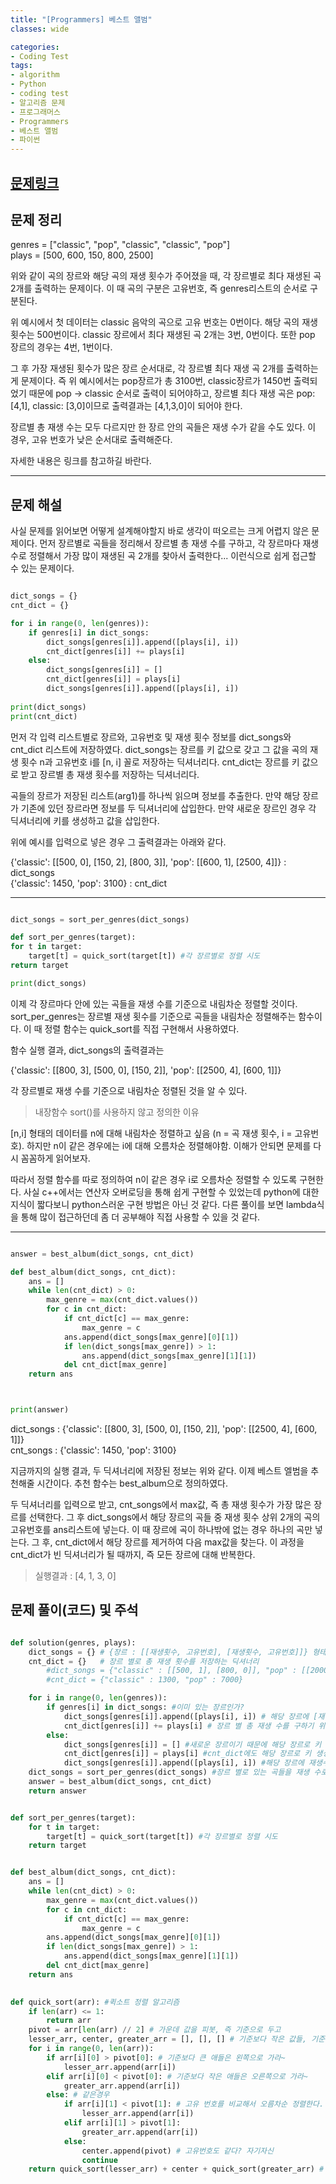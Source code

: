 ```yaml
---
title: "[Programmers] 베스트 앨범"
classes: wide

categories:
- Coding Test
tags:
- algorithm
- Python
- coding test
- 알고리즘 문제
- 프로그래머스
- Programmers
- 베스트 앨범
- 파이썬
---
```


## [문제링크](https://programmers.co.kr/learn/courses/30/lessons/42579)

## 문제 정리

genres = ["classic", "pop", "classic", "classic", "pop"]   
plays = [500, 600, 150, 800, 2500]

위와 같이 곡의 장르와 해당 곡의 재생 횟수가 주어졌을 때, 각 장르별로 최다 재생된 곡 2개를 출력하는 문제이다. 이 때 곡의 구분은 고유번호, 즉 genres리스트의 순서로 구분된다. 

위 예시에서 첫 데이터는 classic 음악의 곡으로 고유 번호는 0번이다. 해당 곡의 재생 횟수는 500번이다. classic 장르에서 최다 재생된 곡 2개는 3번, 0번이다. 또한 pop 장르의 경우는 4번, 1번이다.

그 후 가장 재생된 횟수가 많은 장르 순서대로, 각 장르별 최다 재생 곡 2개를 출력하는게 문제이다. 즉 위 예시에서는 pop장르가 총 3100번, classic장르가 1450번 출력되었기 때문에 pop -> classic 순서로 출력이 되어야하고, 장르별 최다 재생 곡은 pop: [4,1], classic: [3,0]이므로 출력결과는 [4,1,3,0]이 되어야 한다.

장르별 총 재생 수는 모두 다르지만 한 장르 안의 곡들은 재생 수가 같을 수도 있다. 이 경우, 고유 번호가 낮은 순서대로 출력해준다. 

자세한 내용은 링크를 참고하길 바란다. 

***
## 문제 해설

사실 문제를 읽어보면 어떻게 설계해야할지 바로 생각이 떠오르는 크게 어렵지 않은 문제이다. 먼저 장르별로 곡들을 정리해서 장르별 총 재생 수를 구하고, 각 장르마다 재생 수로 정렬해서 가장 많이 재생된 곡 2개를 찾아서 출력한다... 이런식으로 쉽게 접근할 수 있는 문제이다. 

```python

dict_songs = {}
cnt_dict = {}   

for i in range(0, len(genres)):
    if genres[i] in dict_songs:
        dict_songs[genres[i]].append([plays[i], i])
        cnt_dict[genres[i]] += plays[i] 
    else:
        dict_songs[genres[i]] = [] 
        cnt_dict[genres[i]] = plays[i] 
        dict_songs[genres[i]].append([plays[i], i]) 
        
print(dict_songs)
print(cnt_dict)

```
먼저 각 입력 리스트별로 장르와, 고유번호 및 재생 횟수 정보를 dict_songs와 cnt_dict 리스트에 저장하였다. dict_songs는 장르를 키 값으로 갖고 그 값을 곡의 재생 횟수 n과 고유번호 i를 [n, i] 꼴로 저장하는 딕셔너리다. cnt_dict는 장르를 키 값으로 받고 장르별 총 재생 횟수를 저장하는 딕셔너리다. 

곡들의 장르가 저장된 리스트(arg1)를 하나씩 읽으며 정보를 추출한다. 만약 해당 장르가 기존에 있던 장르라면 정보를 두 딕셔너리에 삽입한다. 만약 새로운 장르인 경우 각 딕셔너리에 키를 생성하고 값을 삽입한다.

위에 예시를 입력으로 넣은 경우 그 출력결과는 아래와 같다. 

{'classic': [[500, 0], [150, 2], [800, 3]], 'pop': [[600, 1], [2500, 4]]} : dict_songs      
{'classic': 1450, 'pop': 3100} : cnt_dict

***

```python

dict_songs = sort_per_genres(dict_songs)

def sort_per_genres(target):
for t in target:
    target[t] = quick_sort(target[t]) #각 장르별로 정렬 시도
return target

print(dict_songs)

```
이제 각 장르마다 안에 있는 곡들을 재생 수를 기준으로 내림차순 정렬할 것이다. sort_per_genres는 장르별 재생 횟수를 기준으로 곡들을 내림차순 정렬해주는 함수이다. 이 때 정렬 함수는 quick_sort를 직접 구현해서 사용하였다. 

함수 실행 결과, dict_songs의 출력결과는 

{'classic': [[800, 3], [500, 0], [150, 2]], 'pop': [[2500, 4], [600, 1]]}

각 장르별로 재생 수를 기준으로 내림차순 정렬된 것을 알 수 있다. 

> 내장함수 sort()를 사용하지 않고 정의한 이유

[n,i] 형태의 데이터를 n에 대해 내림차순 정렬하고 싶음 (n = 곡 재생 횟수, i = 고유번호). 하지만 n이 같은 경우에는 i에 대해 오름차순 정렬해야함. 이해가 안되면 문제를 다시 꼼꼼하게 읽어보자. 

따라서 정렬 함수를 따로 정의하여 n이 같은 경우 i로 오름차순 정렬할 수 있도록 구현한다. 사실 c++에서는 연산자 오버로딩을 통해 쉽게 구현할 수 있었는데 python에 대한 지식이 짧다보니 python스러운 구현 방법은 아닌 것 같다. 다른 풀이를 보면 lambda식을 통해 많이 접근하던데 좀 더 공부해야 직접 사용할 수 있을 것 같다. 

***

```python

answer = best_album(dict_songs, cnt_dict)

def best_album(dict_songs, cnt_dict):
    ans = []
    while len(cnt_dict) > 0:
        max_genre = max(cnt_dict.values())
        for c in cnt_dict:
            if cnt_dict[c] == max_genre:
                max_genre = c
            ans.append(dict_songs[max_genre][0][1])
            if len(dict_songs[max_genre]) > 1:
                ans.append(dict_songs[max_genre][1][1])
            del cnt_dict[max_genre]
    return ans



print(answer)

```

dict_songs : {'classic': [[800, 3], [500, 0], [150, 2]], 'pop': [[2500, 4], [600, 1]]}    
cnt_songs : {'classic': 1450, 'pop': 3100}

지금까지의 실행 결과, 두 딕셔너리에 저장된 정보는 위와 같다. 이제 베스트 엘범을 추천해줄 시간이다. 추천 함수는 best_album으로 정의하였다. 

두 딕셔너리를 입력으로 받고, cnt_songs에서 max값, 즉 총 재생 횟수가 가장 많은 장르를 선택한다. 그 후 dict_songs에서 해당 장르의 곡들 중 재생 횟수 상위 2개의 곡의 고유번호를 ans리스트에 넣는다. 이 때 장르에 곡이 하나밖에 없는 경우 하나의 곡만 넣는다. 그 후, cnt_dict에서 해당 장르를 제거하여 다음 max값을 찾는다. 이 과정을 cnt_dict가 빈 딕셔너리가 될 때까지, 즉 모든 장르에 대해 반복한다. 

> 실행결과 : [4, 1, 3, 0]


## 문제 풀이(코드) 및 주석

```python

def solution(genres, plays):
    dict_songs = {} # {장르 : [[재생횟수, 고유번호], [재생횟수, 고유번호]]} 형태의 딕셔너리
    cnt_dict = {}   # 장르 별로 총 재생 횟수를 저장하는 딕셔너리
        #dict_songs = {"classic" : [[500, 1], [800, 0]], "pop" : [[2000, 2], [5000, 3]]}
        #cnt_dict = {"classic" : 1300, "pop" : 7000}

    for i in range(0, len(genres)):
        if genres[i] in dict_songs: #이미 있는 장르인가? 
            dict_songs[genres[i]].append([plays[i], i]) # 해당 장르에 [재생수,고유번호]형태로 넣는다
            cnt_dict[genres[i]] += plays[i] # 장르 별 총 재생 수를 구하기 위해 cnt_dict[해당장르]에 재생수 추가
        else:
            dict_songs[genres[i]] = [] #새로운 장르이기 때문에 해당 장르로 키 생성
            cnt_dict[genres[i]] = plays[i] #cnt_dict에도 해당 장르로 키 생성 및 재생 수 삽입
            dict_songs[genres[i]].append([plays[i], i]) #해당 장르에 재생수,고유번호 삽입
    dict_songs = sort_per_genres(dict_songs) #장르 별로 있는 곡들을 재생 수로 내림차순 정렬, 이 때 재생 수가 같으면 고유번호로 오름차순 정렬
    answer = best_album(dict_songs, cnt_dict)
    return answer


def sort_per_genres(target):
    for t in target:
        target[t] = quick_sort(target[t]) #각 장르별로 정렬 시도
    return target


def best_album(dict_songs, cnt_dict):
    ans = []
    while len(cnt_dict) > 0:
        max_genre = max(cnt_dict.values())
        for c in cnt_dict:
            if cnt_dict[c] == max_genre:
                max_genre = c
        ans.append(dict_songs[max_genre][0][1])
        if len(dict_songs[max_genre]) > 1:
            ans.append(dict_songs[max_genre][1][1])
        del cnt_dict[max_genre]
    return ans
    

def quick_sort(arr): #퀵소트 정렬 알고리즘
    if len(arr) <= 1:
        return arr
    pivot = arr[len(arr) // 2] # 가운데 값을 피봇, 즉 기준으로 두고
    lesser_arr, center, greater_arr = [], [], [] # 기준보다 작은 값들, 기준, 큰값으로 나눔
    for i in range(0, len(arr)):
        if arr[i][0] > pivot[0]: # 기준보다 큰 애들은 왼쪽으로 가라~
            lesser_arr.append(arr[i])
        elif arr[i][0] < pivot[0]: # 기준보다 작은 애들은 오른쪽으로 가라~
            greater_arr.append(arr[i])
        else: # 같은경우
            if arr[i][1] < pivot[1]: # 고유 번호를 비교해서 오름차순 정렬한다.
                lesser_arr.append(arr[i])
            elif arr[i][1] > pivot[1]:
                greater_arr.append(arr[i])
            else:
                center.append(pivot) # 고유번호도 같다? 자기자신
                continue
    return quick_sort(lesser_arr) + center + quick_sort(greater_arr) # 병합 과정


```
